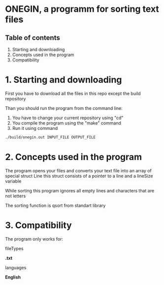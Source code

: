 # ONEGIN, a programm for sorting text files

## Table of contents

1. Starting and downloading
2. Concepts used in the program
3. Compatibility



# 1. Starting and downloading

First you have to download all the files in this repo except the build repository

Than you should run the program from the command line:
1) You have to change your current repository using "cd"
2) You compile the program using the "make" command
3) Run it using command 
``` bash
./build/onegin.out INPUT_FILE OUTPUT_FILE 
```

# 2. Concepts used in the program

The program opens your files and converts your text file into an array of special struct Line
this struct consists of a pointer to a line and a lineSize variable

While sorting this program ignores all empty lines and characters that are not letters

The sorting function is qsort from standart library

# 3. Compatibility

The program only works for: 

fileTypes

   **.txt**

languages

   **English**

